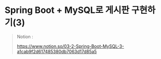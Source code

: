 # Spring Boot + MySQL로 게시판 구현하기(3)

> Notion : 
>
> https://www.notion.so/03-2-Spring-Boot-MySQL-3-a1cab9f2d617485380db7063d17d85a5